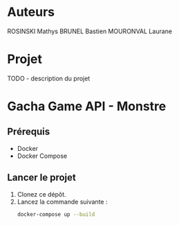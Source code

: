 # Auteurs
ROSINSKI Mathys
BRUNEL Bastien
MOURONVAL Laurane

# Projet
TODO - description du projet 

# Gacha Game API - Monstre

## Prérequis
- Docker
- Docker Compose

## Lancer le projet
1. Clonez ce dépôt.
2. Lancez la commande suivante :
   ```bash
   docker-compose up --build
